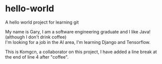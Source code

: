 # hello-world
A hello world project for learning git

My name is Gary, I am a software engineering graduate and I like Java!(although I don't drink coffee)</br>
I'm looking for a job in the AI area, I'm learning Django and Tensorflow.

This is Komgcn, a collaborator on this project, I have added a line break at the end of line 4 after "coffee".
